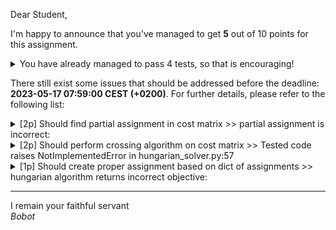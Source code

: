 Dear Student,

I'm happy to announce that you've managed to get **5** out of 10 points for this assignment.
<details><summary>You have already managed to pass 4 tests, so that is encouraging!</summary>&emsp;☑&nbsp;[1p] Maximization problem should be converted to minimization problem<br>&emsp;☑&nbsp;[1p] Rectangular problem should be padded with constant to make it square<br>&emsp;☑&nbsp;[2p] Simplex should be able to solve assignment problems<br>&emsp;☑&nbsp;[1p] Should subtract min values in every row and column in cost matrix</details>

There still exist some issues that should be addressed before the deadline: **2023-05-17 07:59:00 CEST (+0200)**. For further details, please refer to the following list:

<details><summary>[2p] Should find partial assignment in cost matrix &gt;&gt; partial assignment is incorrect:</summary>- got: {}<br>- got assignment for only 0 workers, expected to assign tasks to 3 workers<br>- for cost matrix: <br>&nbsp;&nbsp;&nbsp;&nbsp;[[0 3 4]<br>&nbsp;&nbsp;&nbsp;&nbsp;&nbsp;[1 0 0]<br>&nbsp;&nbsp;&nbsp;&nbsp;&nbsp;[3 3 0]]</details>
<details><summary>[2p] Should perform crossing algorithm on cost matrix &gt;&gt; Tested code raises NotImplementedError in hungarian_solver.py:57</summary></details>
<details><summary>[1p] Should create proper assignment based on dict of assignments &gt;&gt; hungarian algorithm returns incorrect objective:</summary>- got: None<br>- expected: 12<br>- for cost matrix: <br>&nbsp;&nbsp;&nbsp;&nbsp;[[4 9 8]<br>&nbsp;&nbsp;&nbsp;&nbsp;&nbsp;[6 7 5]<br>&nbsp;&nbsp;&nbsp;&nbsp;&nbsp;[4 6 1]]<br>- and assignment: None</details>

-----------
I remain your faithful servant\
_Bobot_
